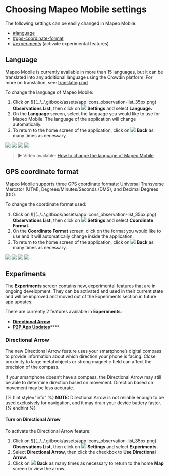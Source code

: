 # Choosing Mapeo Mobile settings

The following settings can be easily changed in Mapeo Mobile:

* [#language](app-settings.md#language "mention")
* [#gps-coordinate-format](app-settings.md#gps-coordinate-format "mention")
* [#experiments](app-settings.md#experiments "mention") (activate experimental features)

## Language

Mapeo Mobile is currently available in more than 15 languages, but it can be translated into any additional language using the Crowdin platform. For more on translation, see: [translating.md](../customization-options/translating.md "mention")

To change the language of Mapeo Mobile:

1. Click on ![](../../.gitbook/assets/app icons\_observation-list\_35px.png) **Observations List,** then click on ![](../../.gitbook/assets/app\_icons\_Settings.png) **Settings** and select **Language.**
2. On the **Language** screen, select the language you would like to use for Mapeo Mobile. The language of the application will change automatically.
3. To return to the home screen of the application, click on ![](../../.gitbook/assets/app\_icons\_back\_arrow.png) **Back** as many times as necessary.

![](../../.gitbook/assets/Homescreen-Observations\_list\_button.jpg) ![](../../.gitbook/assets/Mm\_Observations\_list\_screen\_settings\_button.jpg) ![](../../.gitbook/assets/Mm\_Settings\_screen\_select\_Language.jpg) ![](../../.gitbook/assets/Mm\_language\_screen.jpg)

> **▶** Video available: [How to change the language of Mapeo Mobile](https://www.youtube.com/watch?v=-hhrbi\_dvGU\&list=PLI10lL3Yr-k2MUMquVTaQxZoiQqfT\_eID\&index=5\&t=31s)

## GPS coordinate format

Mapeo Mobile supports three GPS coordinate formats: Universal Transverse Mercator (UTM), Degrees/Minutes/Seconds (DMS), and Decimal Degrees (DD).

To change the coordinate format used:

1. Click on ![](../../.gitbook/assets/app icons\_observation-list\_35px.png) **Observations List,** then click on ![](../../.gitbook/assets/app\_icons\_Settings.png) **Settings** and select **Coordinate Format.**
2. On the **Coordinate Format** screen, click on the format you would like to use and it will automatically change inside the application.
3. To return to the home screen of the application, click on ![](../../.gitbook/assets/app\_icons\_back\_arrow.png) **Back** as many times as necessary.

![](../../.gitbook/assets/Homescreen-Observations\_list\_button.jpg) ![](../../.gitbook/assets/Mm\_Observations\_list\_screen\_settings\_button.jpg) ![](../../.gitbook/assets/Mm\_Settings\_screen\_select\_Coordinate\_format.jpg) ![](../../.gitbook/assets/Mm\_Coordinate\_Format\_screen\_no\_callout.jpg)

## Experiments

The **Experiments** screen contains new, experimental features that are in ongoing development. They can be activated and used in their current state and will be improved and moved out of the Experiments section in future app updates.

There are currently 2 features available in **Experiments**:

* ****[**Directional Arrow**](app-settings.md#undefined)****
* [**P2P App Updates**](updating-mapeo-mobile.md#updating-mapeo-mobile-via-p2p-peer-to-peer-app-updates)****

### Directional Arrow

The new Directional Arrow feature uses your smartphone’s digital compass to provide information about which direction your phone is facing. Close proximity to large metal objects or strong magnetic field can affect the precision of the compass.

If your smartphone doesn’t have a compass, the Directional Arrow may still be able to determine direction based on movement. Direction based on movement may be less accurate.

{% hint style="info" %}
**NOTE:** Directional Arrow is not reliable enough to be used exclusively for navigation, and it may drain your device battery faster.
{% endhint %}

#### Turn on Directional Arrow

To activate the Directional Arrow feature:

1. Click on ![](../../.gitbook/assets/app icons\_observation-list\_35px.png) **Observations List,** then click on ![](../../.gitbook/assets/app\_icons\_Settings.png) **Settings** and select **Experiments.**
2. Select **Directional Arrow**, then click the checkbox to **Use Directional Arrow**.
3. Click on ![](../../.gitbook/assets/app\_icons\_back\_arrow.png) **Back** as many times as necessary to return to the home **Map** screen to view the arrow.
